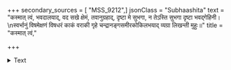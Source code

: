 +++
secondary_sources = [ "MSS_9212",]
jsonClass = "Subhaashita"
text = "कस्मात् त्वं, भवदालयाद्, वद सखे क्षेमं, तवानुग्रहाद्, दृष्टा मे सुभगा, न तेऽस्ति सुभगा दृष्टा भवद्गेहिनी।  \nस्वर्भानुं विषमेक्षणं विषधरं काकं वराकी गृहे चन्द्रानङ्गसमीरकोकिलभयाद् व्यग्रा लिखन्ती मुहुः॥"
title = "कस्मात् त्वं,"

+++

<details><summary>Text</summary>

कस्मात् त्वं, भवदालयाद्, वद सखे क्षेमं, तवानुग्रहाद्, दृष्टा मे सुभगा, न तेऽस्ति सुभगा दृष्टा भवद्गेहिनी।  
स्वर्भानुं विषमेक्षणं विषधरं काकं वराकी गृहे चन्द्रानङ्गसमीरकोकिलभयाद् व्यग्रा लिखन्ती मुहुः॥
</details>
